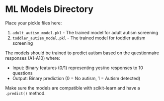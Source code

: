# ML Models Directory

Place your pickle files here:

1. `adult_autism_model.pkl` - The trained model for adult autism screening
2. `toddler_autism_model.pkl` - The trained model for toddler autism screening

The models should be trained to predict autism based on the questionnaire responses (A1-A10) where:
- Input: Binary features (0/1) representing yes/no responses to 10 questions
- Output: Binary prediction (0 = No autism, 1 = Autism detected)

Make sure the models are compatible with scikit-learn and have a `.predict()` method. 